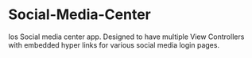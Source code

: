 # Social-Media-Center
Ios Social media center app. Designed to have multiple View Controllers with embedded hyper links for various social media login pages.
